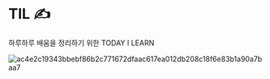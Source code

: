 # TIL &#9997;

하루하루 배움을 정리하기 위한 TODAY I LEARN

![ac4e2c19343bbebf86b2c771672dfaac617ea012db208c18f6e83b1a90a7baa7](https://user-images.githubusercontent.com/48741014/108630472-58518f80-74a8-11eb-8033-861a2648b212.png)

